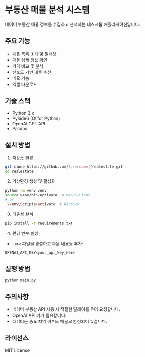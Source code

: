 # 부동산 매물 분석 시스템

네이버 부동산 매물 정보를 수집하고 분석하는 데스크톱 애플리케이션입니다.

## 주요 기능

- 매물 목록 조회 및 필터링
- 매물 상세 정보 확인
- 가격 비교 및 분석
- 선호도 기반 매물 추천
- 메모 기능
- 엑셀 다운로드

## 기술 스택

- Python 3.x
- PySide6 (Qt for Python)
- OpenAI GPT API
- Pandas

## 설치 방법

1. 저장소 클론
```bash
git clone https://github.com/[username]/realestate.git
cd realestate
```

2. 가상환경 생성 및 활성화
```bash
python -m venv venv
source venv/bin/activate  # macOS/Linux
# or
.\venv\Scripts\activate  # Windows
```

3. 의존성 설치
```bash
pip install -r requirements.txt
```

4. 환경 변수 설정
- `.env` 파일을 생성하고 다음 내용을 추가:
```
OPENAI_API_KEY=your_api_key_here
```

## 실행 방법

```bash
python main.py
```

## 주의사항

- 네이버 부동산 API 사용 시 적절한 딜레이를 두어 요청합니다.
- OpenAI API 키가 필요합니다.
- 데이터는 송도 지역 아파트 매물로 한정되어 있습니다.

## 라이선스

MIT License 